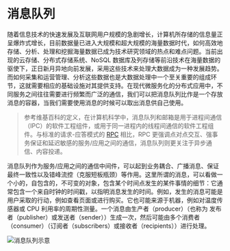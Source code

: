 # 消息队列

随着信息技术的快速发展及互联网用户规模的急剧增长，计算机所存储的信息量正呈爆炸式增长，目前数据量已进入大规模和超大规模的海量数据时代，如何高效地存储、分析、处理和挖掘海量数据已成为技术研究领域的热点和难点问题。当前出现的云存储、分布式存储系统、NoSQL 数据库及列存储等前沿技术在海量数据的驱使下，正日新月异地向前发展，采用这些技术来处理大数据成为一种发展趋势。而如何采集和运营管理、分析这些数据也是大数据处理中一个至关重要的组成环节，这就需要相应的基础设施对其提供支持。在现代微服务化的分布式应用中，不同服务之间往往需要进行频繁而广泛的通信，我们可以把消息队列比作是一个存放消息的容器，当我们需要使用消息的时候可以取出消息供自己使用。

> 参考维基百科的定义，在计算机科学中，消息队列和邮箱是用于进程间通信（IPC）的软件工程组件，或用于同一进程内的线程间通信的软件工程组件。与标准的请求-应答模式的 [RPC](http://ngte-be.gitbook.io/?q=RPC) 相比，RPC 更强调点对点交互、强事务保证和延迟敏感的服务/应用之间的通信，消息队列则更关注于异步通信、内容投递。

消息队列作为服务/应用之间的通信中间件，可以起到业务耦合、广播消息、保证最终一致性以及错峰流控（克服短板瓶颈）等作用。这里所谓的消息，可以看做一个小的，自包含的，不可变的对象，包含某个时间点发生的某件事情的细节：它通常包含一个来自时钟的时间戳，以指明消息发生的时间。例如，发生的消息可能是用户采取的行动，例如查看页面或进行购买。它也可能来源于机器，例如对温度传感器或 CPU 利用率的周期性测量。一个消息由生产者（producer）（也称为 发布者（publisher）或发送者（sender））生成一次，然后可能由多个消费者（consumer）（订阅者（subscribers）或接收者（recipients））进行处理。

![消息队列示意](https://pic.imgdb.cn/item/6086a9ead1a9ae528f1a0422.jpg)
